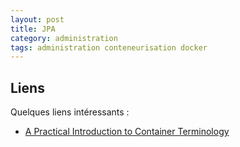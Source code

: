 ```yaml
---
layout: post
title: JPA
category: administration
tags: administration conteneurisation docker
---
```


## Liens
Quelques liens intéressants :
* [A Practical Introduction to Container Terminology](https://developers.redhat.com/blog/2018/02/22/container-terminology-practical-introduction/)
